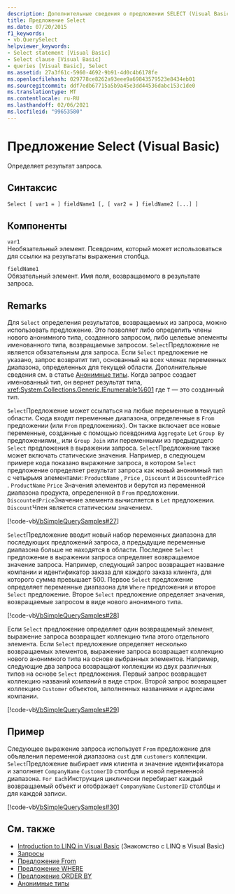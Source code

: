 ```yaml
---
description: Дополнительные сведения о предложении SELECT (Visual Basic)
title: Предложение Select
ms.date: 07/20/2015
f1_keywords:
- vb.QuerySelect
helpviewer_keywords:
- Select statement [Visual Basic]
- Select clause [Visual Basic]
- queries [Visual Basic], Select
ms.assetid: 27a3f61c-5960-4692-9b91-4d0c4b6178fe
ms.openlocfilehash: 029778ce8262a93eee9a69843579523e8434eb01
ms.sourcegitcommit: ddf7edb67715a5b9a45e3dd44536dabc153c1de0
ms.translationtype: MT
ms.contentlocale: ru-RU
ms.lasthandoff: 02/06/2021
ms.locfileid: "99653580"
---
```

# <a name="select-clause-visual-basic"></a>Предложение Select (Visual Basic)

Определяет результат запроса.  
  
## <a name="syntax"></a>Синтаксис  
  
```vb  
Select [ var1 = ] fieldName1 [, [ var2 = ] fieldName2 [...] ]  
```  
  
## <a name="parts"></a>Компоненты  

 `var1`  
 Необязательный элемент. Псевдоним, который может использоваться для ссылки на результаты выражения столбца.  
  
 `fieldName1`  
 Обязательный элемент. Имя поля, возвращаемого в результате запроса.  
  
## <a name="remarks"></a>Remarks  

 Для `Select` определения результатов, возвращаемых из запроса, можно использовать предложение. Это позволяет либо определить члены нового анонимного типа, созданного запросом, либо целевые элементы именованного типа, возвращаемые запросом. `Select`Предложение не является обязательным для запроса. Если `Select` предложение не указано, запрос возвратит тип, основанный на всех членах переменных диапазона, определенных для текущей области. Дополнительные сведения см. в статье [Анонимные типы](../../programming-guide/language-features/objects-and-classes/anonymous-types.md). Когда запрос создает именованный тип, он вернет результат типа, <xref:System.Collections.Generic.IEnumerable%601> где `T` — это созданный тип.  
  
 `Select`Предложение может ссылаться на любые переменные в текущей области. Сюда входят переменные диапазона, определенные в `From` предложении (или `From` предложениях). Он также включает все новые переменные, созданные с помощью псевдонима `Aggregate` `Let` `Group By` предложениями,, или `Group Join` или переменными из предыдущего `Select` предложения в выражении запроса. `Select`Предложение также может включать статические значения. Например, в следующем примере кода показано выражение запроса, в котором `Select` предложение определяет результат запроса как новый анонимный тип с четырьмя элементами: `ProductName` , `Price` , `Discount` и `DiscountedPrice` . `ProductName` `Price` Значения элементов и берутся из переменной диапазона продукта, определенной в `From` предложении. `DiscountedPrice`Значение элемента вычисляется в `Let` предложении. `Discount`Член является статическим значением.  
  
 [!code-vb[VbSimpleQuerySamples#27](~/samples/snippets/visualbasic/VS_Snippets_VBCSharp/VbSimpleQuerySamples/VB/QuerySamples1.vb#27)]  
  
 `Select`Предложение вводит новый набор переменных диапазона для последующих предложений запроса, а предыдущие переменные диапазона больше не находятся в области. Последнее `Select` предложение в выражении запроса определяет возвращаемое значение запроса. Например, следующий запрос возвращает название компании и идентификатор заказа для каждого заказа клиента, для которого сумма превышает 500. Первое `Select` предложение определяет переменные диапазона для `Where` предложения и второе `Select` предложение. Второе `Select` предложение определяет значения, возвращаемые запросом в виде нового анонимного типа.  
  
 [!code-vb[VbSimpleQuerySamples#28](~/samples/snippets/visualbasic/VS_Snippets_VBCSharp/VbSimpleQuerySamples/VB/QuerySamples1.vb#28)]  
  
 Если `Select` предложение определяет один возвращаемый элемент, выражение запроса возвращает коллекцию типа этого отдельного элемента. Если `Select` предложение определяет несколько возвращаемых элементов, выражение запроса возвращает коллекцию нового анонимного типа на основе выбранных элементов. Например, следующие два запроса возвращают коллекции из двух различных типов на основе `Select` предложения. Первый запрос возвращает коллекцию названий компаний в виде строк. Второй запрос возвращает коллекцию `Customer` объектов, заполненных названиями и адресами компании.  
  
 [!code-vb[VbSimpleQuerySamples#29](~/samples/snippets/visualbasic/VS_Snippets_VBCSharp/VbSimpleQuerySamples/VB/QuerySamples1.vb#29)]  
  
## <a name="example"></a>Пример  

 Следующее выражение запроса использует `From` предложение для объявления переменной диапазона `cust` для `customers` коллекции. `Select`Предложение выбирает имя клиента и значение идентификатора и заполняет `CompanyName` `CustomerID` столбцы и новой переменной диапазона. `For Each`Инструкция циклически перебирает каждый возвращаемый объект и отображает `CompanyName` `CustomerID` столбцы и для каждой записи.  
  
 [!code-vb[VbSimpleQuerySamples#30](~/samples/snippets/visualbasic/VS_Snippets_VBCSharp/VbSimpleQuerySamples/VB/QuerySamples1.vb#30)]  
  
## <a name="see-also"></a>См. также

- [Introduction to LINQ in Visual Basic](../../programming-guide/language-features/linq/introduction-to-linq.md) (Знакомство с LINQ в Visual Basic)
- [Запросы](index.md)
- [Предложение From](from-clause.md)
- [Предложение WHERE](where-clause.md)
- [Предложение ORDER BY](order-by-clause.md)
- [Анонимные типы](../../programming-guide/language-features/objects-and-classes/anonymous-types.md)
